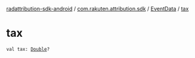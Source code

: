 [radattribution-sdk-android](../../index.md) / [com.rakuten.attribution.sdk](../index.md) / [EventData](index.md) / [tax](./tax.md)

# tax

`val tax: `[`Double`](https://kotlinlang.org/api/latest/jvm/stdlib/kotlin/-double/index.html)`?`